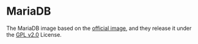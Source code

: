 # MariaDB 

The MariaDB image based on the [official image](https://github.com/docker-library/mariadb), and they release it under the [GPL v2.0](https://github.com/docker-library/mariadb/blob/master/LICENSE) License.